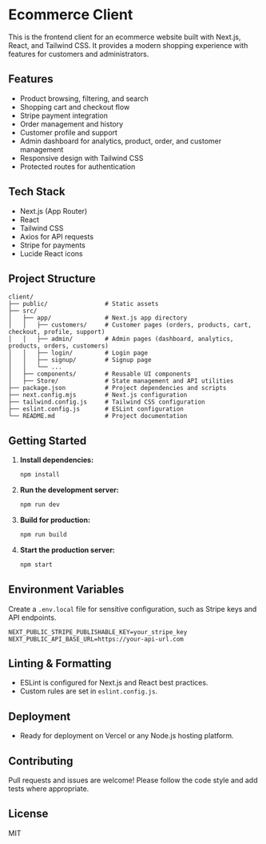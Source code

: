 
# Ecommerce Client

This is the frontend client for an ecommerce website built with Next.js, React, and Tailwind CSS. It provides a modern shopping experience with features for customers and administrators.

## Features

- Product browsing, filtering, and search
- Shopping cart and checkout flow
- Stripe payment integration
- Order management and history
- Customer profile and support
- Admin dashboard for analytics, product, order, and customer management
- Responsive design with Tailwind CSS
- Protected routes for authentication

## Tech Stack

- Next.js (App Router)
- React
- Tailwind CSS
- Axios for API requests
- Stripe for payments
- Lucide React icons

## Project Structure

```
client/
├── public/                # Static assets
├── src/
│   ├── app/               # Next.js app directory
│   │   ├── customers/     # Customer pages (orders, products, cart, checkout, profile, support)
│   │   ├── admin/         # Admin pages (dashboard, analytics, products, orders, customers)
│   │   ├── login/         # Login page
│   │   ├── signup/        # Signup page
│   │   └── ...
│   ├── components/        # Reusable UI components
│   ├── Store/             # State management and API utilities
├── package.json           # Project dependencies and scripts
├── next.config.mjs        # Next.js configuration
├── tailwind.config.js     # Tailwind CSS configuration
├── eslint.config.js       # ESLint configuration
└── README.md              # Project documentation
```

## Getting Started

1. **Install dependencies:**
	```sh
	npm install
	```
2. **Run the development server:**
	```sh
	npm run dev
	```
3. **Build for production:**
	```sh
	npm run build
	```
4. **Start the production server:**
	```sh
	npm start
	```

## Environment Variables

Create a `.env.local` file for sensitive configuration, such as Stripe keys and API endpoints.

```
NEXT_PUBLIC_STRIPE_PUBLISHABLE_KEY=your_stripe_key
NEXT_PUBLIC_API_BASE_URL=https://your-api-url.com
```

## Linting & Formatting

- ESLint is configured for Next.js and React best practices.
- Custom rules are set in `eslint.config.js`.

## Deployment

- Ready for deployment on Vercel or any Node.js hosting platform.

## Contributing

Pull requests and issues are welcome! Please follow the code style and add tests where appropriate.

## License

MIT

